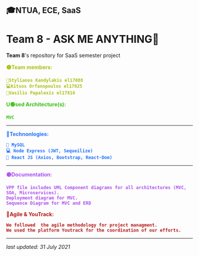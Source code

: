 ## 🎓NTUA, ECE, SaaS

# **Team 8 - ASK ME ANYTHING🎇**

**Team 8**'s repository for SaaS semester project

<dl>
    <div style="
    color: #abbf12; 
    font-weight: 700;
    ">
     🟡Team members:

    🔐Stylianos Kandylakis el17088
    💻Kitsos Orfanopoulos el17025
    🎨Vasilis Papalexis el17816
</dl>



<dl>
    <div style="
    color: #3bbf12; 
    font-weight: 700;
    ">
     U🟢sed Architecture(s):

    MVC
</dl>

<hr>


<dl>
    <div style="
    color: #2272ff; 
    font-weight: 700;
    ">
     🔵Technonlogies:

    🔐 MySQL
    💻 Node Express (JWT, Sequeilize)
    🎨 React JS (Axios, Bootstrap, React-Dom)
</dl>
<hr>
<dl>
    <div style="
    color: #ab4fef; 
    font-weight: 700;
    ">
    🟣Documentation:

    VPP file includes UML Component diagrams for all architectures (MVC, SOA, Microservices).
    Deployment diagram for MVC.
    Sequence Diagram for MVC and ERD
</dl>




<dl>
    <div style="
    color: #b71a1a; 
    font-weight: 700;
    ">
    🔴Agile & YouTrack:

    We followed  the agile methodology for project managment. 
    We used the platform Youtrack for the coordination of our efforts.
</dl>

<hr>



*last updated: 31 July 2021*